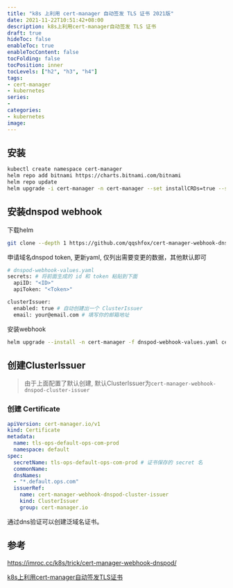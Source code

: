 ```yaml
---
title: "k8s 上利用 cert-manager 自动签发 TLS 证书 2021版"
date: 2021-11-22T10:51:42+08:00
description: k8s上利用cert-manager自动签发 TLS 证书
draft: true
hideToc: false
enableToc: true
enableTocContent: false
tocFolding: false
tocPosition: inner
tocLevels: ["h2", "h3", "h4"]
tags:
- cert-manager
- kubernetes
series:
-
categories:
- kubernetes
image:
---
```


## 安装

```bash
kubectl create namespace cert-manager
helm repo add bitnami https://charts.bitnami.com/bitnami
helm repo update
helm upgrade -i cert-manager -n cert-manager --set installCRDs=true --set leaderElection.namespace=cert-manager bitnami/cert-manager
```

## 安装dnspod webhook

下载helm

```bash
git clone --depth 1 https://github.com/qqshfox/cert-manager-webhook-dnspod.git
```

申请域名dnspod token, 更新yaml, 仅列出需要变更的数据，其他默认即可

```bash
# dnspod-webhook-values.yaml
secrets: # 将前面生成的 id 和 token 粘贴到下面
  apiID: "<ID>"
  apiToken: "<Token>"

clusterIssuer:
  enabled: true # 自动创建出一个 ClusterIssuer
  email: your@email.com # 填写你的邮箱地址
```

安装webhook

```bash
helm upgrade --install -n cert-manager -f dnspod-webhook-values.yaml cert-manager-webhook-dnspod ./deploy/cert-manager-webhook-dnspod
```

## 创建ClusterIssuer

> 由于上面配置了默认创建, 默认ClusterIssuer为`cert-manager-webhook-dnspod-cluster-issuer`

### 创建 Certificate

```yaml
apiVersion: cert-manager.io/v1
kind: Certificate
metadata:
  name: tls-ops-default-ops-com-prod
  namespace: default
spec:
  secretName: tls-ops-default-ops-com-prod # 证书保存的 secret 名
  commonName: 
  dnsNames:
  - "*.default.ops.com"
  issuerRef:
    name: cert-manager-webhook-dnspod-cluster-issuer
    kind: ClusterIssuer
    group: cert-manager.io
```

通过dns验证可以创建泛域名证书。


## 参考

https://imroc.cc/k8s/trick/cert-manager-webhook-dnspod/

[k8s上利用cert-manager自动签发TLS证书](/posts/cert-manager-install/)